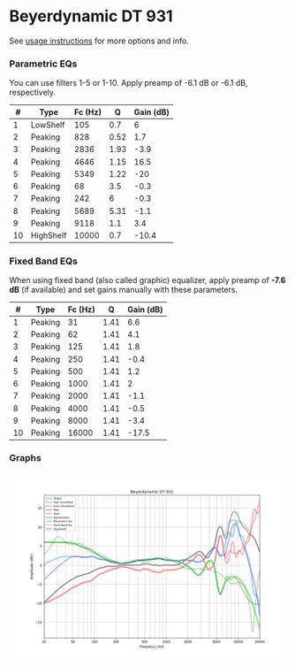 # Beyerdynamic DT 931
See [usage instructions](https://github.com/jaakkopasanen/AutoEq#usage) for more options and info.

### Parametric EQs
You can use filters 1-5 or 1-10. Apply preamp of -6.1 dB or -6.1 dB, respectively.

|   # | Type      |   Fc (Hz) |    Q |   Gain (dB) |
|-----|-----------|-----------|------|-------------|
|   1 | LowShelf  |       105 | 0.7  |         6   |
|   2 | Peaking   |       828 | 0.52 |         1.7 |
|   3 | Peaking   |      2836 | 1.93 |        -3.9 |
|   4 | Peaking   |      4646 | 1.15 |        16.5 |
|   5 | Peaking   |      5349 | 1.22 |       -20   |
|   6 | Peaking   |        68 | 3.5  |        -0.3 |
|   7 | Peaking   |       242 | 6    |        -0.3 |
|   8 | Peaking   |      5689 | 5.31 |        -1.1 |
|   9 | Peaking   |      9118 | 1.1  |         3.4 |
|  10 | HighShelf |     10000 | 0.7  |       -10.4 |

### Fixed Band EQs
When using fixed band (also called graphic) equalizer, apply preamp of **-7.6 dB** (if available) and set gains manually with these parameters.

|   # | Type    |   Fc (Hz) |    Q |   Gain (dB) |
|-----|---------|-----------|------|-------------|
|   1 | Peaking |        31 | 1.41 |         6.6 |
|   2 | Peaking |        62 | 1.41 |         4.1 |
|   3 | Peaking |       125 | 1.41 |         1.8 |
|   4 | Peaking |       250 | 1.41 |        -0.4 |
|   5 | Peaking |       500 | 1.41 |         1.2 |
|   6 | Peaking |      1000 | 1.41 |         2   |
|   7 | Peaking |      2000 | 1.41 |        -1.1 |
|   8 | Peaking |      4000 | 1.41 |        -0.5 |
|   9 | Peaking |      8000 | 1.41 |        -3.4 |
|  10 | Peaking |     16000 | 1.41 |       -17.5 |

### Graphs
![](./Beyerdynamic%20DT%20931.png)

